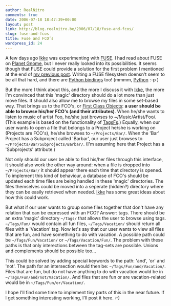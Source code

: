 ```yaml
---
author: RealNitro
comments: true
date: 2006-07-18 18:47:39+00:00
layout: post
link: http://blog.realnitro.be/2006/07/18/fuse-and-fcos/
slug: fuse-and-fcos
title: Fuse and FCO’s
wordpress_id: 24
---
```


A few days ago [Ikke](http://www.eikke.com/) was experimenting with [FUSE](http://fuse.sourceforge.net/). I had read about FUSE on [Planet Gnome](http://planet.gnome.org/), but I never really looked into its possibilities. It seems though that FUSE could provide a solution for the first problem I mentioned at the end of [my previous post](http://blog.eikke.com/index.php/realnitro/2006/07/12/automatic_file_sorting). Writing a FUSE filesystem doensn't seem to be all that hard, and there are [Python bindings](http://fuse.sourceforge.net/wiki/index.php/LanguageBindings) too! (mmmm, [Python](http://python.org/) :-p )

But the more I think about this, and the more I discuss it with [Ikke](http://www.eikke.com/), the more I'm convinced that this 'magic' directory should do a lot more than just move files. It should also allow me to browse my files in some set-based way. That brings us to the FCO's, or [First Class Objects](http://live.gnome.org/ThreePointZero/FirstClassObjects): **a user should be able to browse his/her FCO's (and their attributes)**. When he/she wants to listen to music of artist Foo, he/she just browses to ~/Music/Artist/Foo/. (This example is based on the functionality of [TagsFs](https://gna.org/projects/tagsfs).) Equally, when our user wants to open a file that belongs to a Project he/she is working on (Projects are FCO's), he/she browses to `~/Projects/Bar/`. When the 'Bar' Project has a Subproject called 'Barbar', our user just browses to `~/Projects/Bar/Subprojects/Barbar/`. (I'm assuming here that Project has a 'Subprojects' attribute.)

Not only should our user be able to find his/her files through this interface, it should also work the other way around: when a file is dropped into `~/Projects/Bar/` it should appear there each time that directory is opened. To implement this kind of behaviour, a database of FCO's should be updated each time files are being handled in these 'magic' directories. The files themselves could be moved into a seperate (hidden?) directory where they can be easily retrieved when needed. [Ikke](http://www.eikke.com/) has some great ideas about how this could work.

But what if our user wants to group some files together that don't have any relation that can be expressed with an FCO? Answer: tags. There should be an extra 'magic' directory `~/Tags/` that allows the user to browse using tags. `~/Tags/Fun/` would contain all fun files, `~/Tags/Vacation/` should return all files with a 'Vacation' tag. Now let's say that our user wants to view all files that are fun, and have something to do with vacation. A possible path could be `~/Tags/Fun/Vacation/` or `~/Tags/Vacation/Fun/`. The problem with these paths is that only interections between the tag-sets are possible. Unions and complements should be possible too…

This could be solved by adding special keywords to the path: 'and', 'or' and 'not'. The path for an intersection would then be: `~/Tags/Fun/and/Vacation/`. Files that are fun, but do not have anything to do with vacation would be in `~/Tags/Fun/and/not/Vacation/`. And files that are fun or are vacation-related would be in `~/Tags/Fun/or/Vacation/`.

I hope I'll find some time to implement tiny parts of this in the near future. If I get something interesting working, I'll post it here. :-)